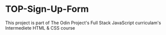 # TOP-Sign-Up-Form
This project is part of The Odin Project's Full Stack JavaScript curriculam's Intermediete HTML &amp; CSS course
